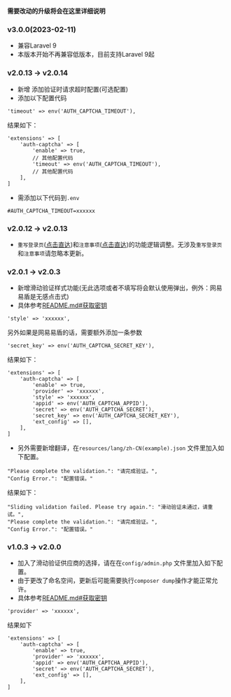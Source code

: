 **需要改动的升级将会在这里详细说明**

### v3.0.0(2023-02-11)

- 兼容Laravel 9
- 本版本开始不再兼容低版本，目前支持Laravel 9起

### v2.0.13 -> v2.0.14

- 新增 添加验证时请求超时配置(可选配置)
- 添加以下配置代码

```
'timeout' => env('AUTH_CAPTCHA_TIMEOUT'),
```

结果如下：

```
'extensions' => [
    'auth-captcha' => [
        'enable' => true,
        // 其他配置代码 
        'timeout' => env('AUTH_CAPTCHA_TIMEOUT'),
        // 其他配置代码
    ],
]
```

- 需添加以下代码到`.env`

```
#AUTH_CAPTCHA_TIMEOUT=xxxxxx
```

### v2.0.12 -> v2.0.13

- `重写登录页`([点击直达](README.md#重写登录页))和`注意事项`([点击直达](README.md#注意事项))的功能逻辑调整。无涉及`重写登录页`和`注意事项`请忽略本更新。

### v2.0.1 -> v2.0.3

- 新增滑动验证样式功能(无此选项或者不填写将会默认使用弹出，例外：网易易盾是无感点击式)
- 具体参考[README.md#获取密钥](README.md#获取密钥)

```
'style' => 'xxxxxx',
```

另外如果是网易易盾的话，需要额外添加一条参数

```
'secret_key' => env('AUTH_CAPTCHA_SECRET_KEY'),
```

结果如下：

```
'extensions' => [
    'auth-captcha' => [
        'enable' => true,
        'provider' => 'xxxxxx',
        'style' => 'xxxxxx',
        'appid' => env('AUTH_CAPTCHA_APPID'),
        'secret' => env('AUTH_CAPTCHA_SECRET'),
        'secret_key' => env('AUTH_CAPTCHA_SECRET_KEY'),
        'ext_config' => [],
    ],
]
```

- 另外需要新增翻译，在`resources/lang/zh-CN(example).json` 文件里加入如下配置。

```
"Please complete the validation.": "请完成验证。",
"Config Error.": "配置错误。"
```

结果如下：

```
"Sliding validation failed. Please try again.": "滑动验证未通过，请重试。",
"Please complete the validation.": "请完成验证。",
"Config Error.": "配置错误。"
```

### v1.0.3 -> v2.0.0

- 加入了滑动验证供应商的选择，请在在`config/admin.php` 文件里加入如下配置。
- 由于更改了命名空间，更新后可能需要执行`composer dump`操作才能正常允许。
- 具体参考[README.md#获取密钥](README.md#获取密钥)

```
'provider' => 'xxxxxx',
```

结果如下

```
'extensions' => [
    'auth-captcha' => [
        'enable' => true,
        'provider' => 'xxxxxx',
        'appid' => env('AUTH_CAPTCHA_APPID'),
        'secret' => env('AUTH_CAPTCHA_SECRET'),
        'ext_config' => [],
    ],
]
```